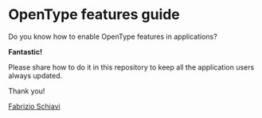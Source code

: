 # OpenType features guide

Do you know how to enable OpenType features in applications?

**Fantastic!**

Please share how to do it in this repository to keep all the application users always updated.

Thank you!

[Fabrizio Schiavi](https://www.fsd.it)
